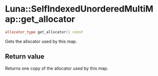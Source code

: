 # Luna::SelfIndexedUnorderedMultiMap::get_allocator

```c++
allocator_type get_allocator() const
```

Gets the allocator used by this map. 



## Return value
Returns one copy of the allocator used by this map. 

